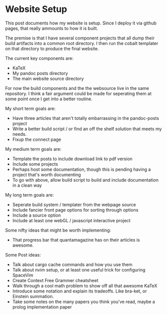 # Website Setup
This post documents how my website is setup. Since I deploy it via github pages, that really ammounts to how it is built.

The premise is that I have several component projects that all dump their build artifacts into a common root directory. I then run the cobalt templater on that directory to produce the final website.

The current key components are:

* KaTeX 
* My pandoc posts directory
* The main website source directory

For now the build components and the the websource live in the same repository. I think a fair argument could be made for seperating them at some point once I get into a better routine. 

My short term goals are:

* Have three articles that aren't totally embarrassing in the pandoc-posts project
* Write a better build script / or find an off the shelf solution that meets my needs. 
* Fixup the connect page

My medium term goals are:

* Template the posts to include download link to pdf version
* Include some projects 
* Perhaps host some documentation, though this is pending having a project that's worth documenting
* To go with above, allow build script to build and include documentation in a clean way

My long term goals are:

* Seperate build system / templater from the webpage source
* Include fancier front page options for sorting through options
* Include a source option
* Include at least one webGL / javascript interactive project

Some nifty ideas that might be worth implementing:

* That progress bar that quantamagazine has on their articles is awesome. 

Some Post ideas:

* Talk about cargo cache commands and how you use them
* Talk about nvim setup, or at least one useful trick for configuring SpaceVim
* Create Context Free Grammer cheatsheet
* Walk through a cool math problem to show off all that awesome KaTeX
* Introduce some notation and explain its tradeoffs. Like bra-ket, or Einstein summation. 
* Take some notes on the many papers you think you've read, maybe a prolog implementation paper
